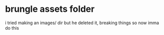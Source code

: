 # brungle assets folder
i tried making an images/ dir but he deleted it, breaking things
so now imma do this